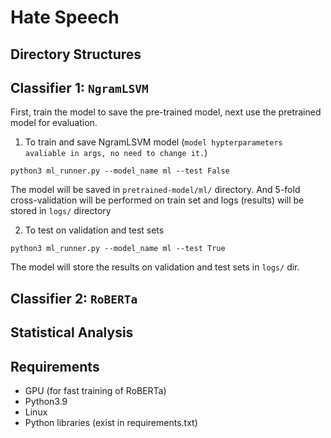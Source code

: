 # Hate Speech 

## Directory Structures

## Classifier 1: `NgramLSVM`

First, train the model to save the pre-trained model, next use the pretrained model for evaluation.

1. To train and save NgramLSVM model (`model hypterparameters avaliable in args, no need to change it.`)

```pythonregexp
python3 ml_runner.py --model_name ml --test False
```
The model will be saved in `pretrained-model/ml/` directory. And 5-fold cross-validation will be performed on train set and logs (results) will be stored in `logs/` directory

2. To test on validation and test sets
```pythonregexp
python3 ml_runner.py --model_name ml --test True
```
The model will store the results on validation and test sets in `logs/` dir.
 


## Classifier 2: `RoBERTa`


## Statistical Analysis

## Requirements

* GPU (for fast training of RoBERTa)
* Python3.9
* Linux
* Python libraries (exist in requirements.txt)


